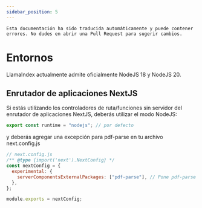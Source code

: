 ```yaml
---
sidebar_position: 5
---
```


`Esta documentación ha sido traducida automáticamente y puede contener errores. No dudes en abrir una Pull Request para sugerir cambios.`

# Entornos

LlamaIndex actualmente admite oficialmente NodeJS 18 y NodeJS 20.

## Enrutador de aplicaciones NextJS

Si estás utilizando los controladores de ruta/funciones sin servidor del enrutador de aplicaciones NextJS, deberás utilizar el modo NodeJS:

```js
export const runtime = "nodejs"; // por defecto
```

y deberás agregar una excepción para pdf-parse en tu archivo next.config.js

```js
// next.config.js
/** @type {import('next').NextConfig} */
const nextConfig = {
  experimental: {
    serverComponentsExternalPackages: ["pdf-parse"], // Pone pdf-parse en el modo NodeJS real con el enrutador de aplicaciones NextJS
  },
};

module.exports = nextConfig;
```
